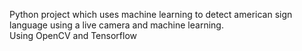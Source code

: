 Python project which uses machine learning to detect american sign language using a live camera and machine learning.  
Using OpenCV and Tensorflow
